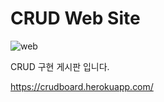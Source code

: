 # CRUD Web Site
![web](https://user-images.githubusercontent.com/95350364/147900615-13fc43f3-1c68-45b3-8f13-1c4d31b4d0b4.PNG)


CRUD 구현 게시판 입니다. 

https://crudboard.herokuapp.com/
